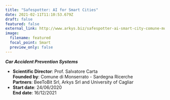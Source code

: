 ```yaml
---
title: "Safespotter: AI for Smart Cities"
date: 2021-02-11T11:10:53.679Z
draft: false
featured: false
external_link: http://www.arkys.biz/safespotter-ai-smart-city-comune-monserrato/
image:
  filename: featured
  focal_point: Smart
  preview_only: false
---
```

***Car Accident Prevention Systems***

* **Scientific Director**: Prof. Salvatore Carta\
  **Founded by**: Comune di Monserrato - Sardegna Ricerche\
  **Partners**: BeeToBit Srl, Arkys Srl and University of Cagliar
* **Start date**: 24/06/2020\
  **End date**: 16/12/2021